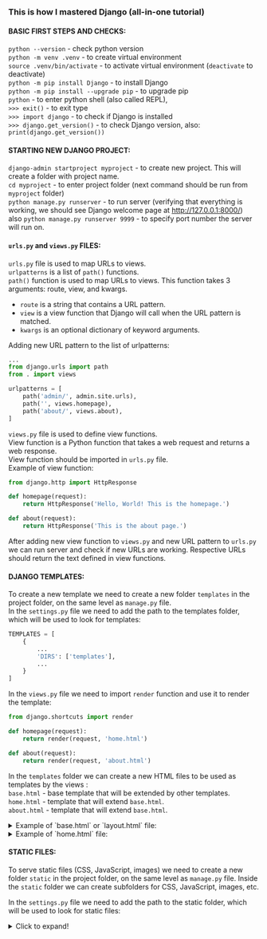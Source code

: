 ### This is how I mastered Django (all-in-one tutorial)

#### BASIC FIRST STEPS AND CHECKS:

`python --version` - check python version  
`python -m venv .venv` - to create virtual environment   
`source .venv/bin/activate` - to activate virtual environment (`deactivate` to deactivate)  
`python -m pip install Django` - to install Django  
`python -m pip install --upgrade pip` - to upgrade pip  
`python` - to enter python shell (also called REPL),  
`>>> exit()` - to exit type  
`>>> import django` - to check if Django is installed  
`>>> django.get_version()` - to check Django version, also: `print(django.get_version())`  


#### STARTING NEW DJANGO PROJECT:
`django-admin startproject myproject` - to create new project. This will create a folder with project name.  
`cd myproject` - to enter project folder (next command should be run from `myproject` folder)  
`python manage.py runserver` - to run server (verifying that everything is working, we should see Django welcome page at http://127.0.0.1:8000/)  
also `python manage.py runserver 9999` - to specify port number the server will run on.  

#### `urls.py` and `views.py` FILES:
`urls.py` file is used to map URLs to views.  
`urlpatterns` is a list of `path()` functions.  
`path()` function is used to map URLs to views. This function takes 3 arguments: route, view, and kwargs.  
- `route` is a string that contains a URL pattern.
- `view` is a view function that Django will call when the URL pattern is matched.
- `kwargs` is an optional dictionary of keyword arguments.  
   
Adding new URL pattern to the list of urlpatterns:  
```python
...
from django.urls import path
from . import views

urlpatterns = [
	path('admin/', admin.site.urls),
	path('', views.homepage),
	path('about/', views.about),
]
```

`views.py` file is used to define view functions.  
View function is a Python function that takes a web request and returns a web response.  
View function should be imported in `urls.py` file.  
Example of view function:  
```python
from django.http import HttpResponse

def homepage(request):
	return HttpResponse('Hello, World! This is the homepage.')

def about(request):
	return HttpResponse('This is the about page.')
```

After adding new view function to `views.py` and new URL pattern to `urls.py` we can run server and check if new URLs are working. Respective URLs should return the text defined in view functions.  


#### DJANGO TEMPLATES:
To create a new template we need to create a new folder `templates` in the project folder, on the same level as `manage.py` file.  
In the `settings.py` file we need to add the path to the templates folder, which will be used to look for templates:  
```python
TEMPLATES = [
	{
		...
        'DIRS': ['templates'],
		...
	}
]
```

In the `views.py` file we need to import `render` function and use it to render the template:  
```python
from django.shortcuts import render

def homepage(request):
	return render(request, 'home.html')

def about(request):
	return render(request, 'about.html')
```

In the `templates` folder we can create a new HTML files to be used as templates by the views :  
`base.html` - base template that will be extended by other templates.  
`home.html` - template that will extend `base.html`.  
`about.html` - template that will extend `base.html`.  

<details>
<summary>Example of `base.html` or `layout.html` file:</summary>
```html
<!DOCTYPE html>
{% load static %}
<html>
<head>
	<meta charset="utf-8">
	<meta name="viewport" content="width=device-width, initial-scale=1">
	<link rel="stylesheet" type="text/css" href="{% static 'css/style.css' %}">

{% block title %}

{% endblock %}

</head>
<body>

{% block content %}

{% endblock %}

</body>
</html>
```  
</details>  


<details>
<summary>Example of `home.html` file:</summary>
```html
{% extends "base.html" %}
{% block title %}
	<title>Home</title>
{% endblock %}
{% block content %}
	<h1>Home</h1>
	<p>Welcome to the home page!</p>
	<p>Check out the <a href="/about">About</a> page.</p>
{% endblock %}
```  
</details>


#### STATIC FILES:
To serve static files (CSS, JavaScript, images) we need to create a new folder `static` in the project folder, on the same level as `manage.py` file.
Inside the `static` folder we can create subfolders for CSS, JavaScript, images, etc.  

In the `settings.py` file we need to add the path to the static folder, which will be used to look for static files:  
<details>
<summary>Click to expand!</summary>
```python
...
import os
...
...
STATIC_URL = '/static/'
# ..adding the following:
STATICFILES_DIRS = [
	os.path.join(BASE_DIR, 'static'),
]
```  

Now for that to work we add the following to the `Home.html` file:  
<details>
<summary>Home.html</summary>
```html
<!DOCTYPE html>
{% load static %}
...
	<link rel="stylesheet" type="text/css" href="{% static 'css/style.css' %}">
...
```  
</details>

Now the `style.css` is linked to the `home.html` file. All styles defined in `style.css` will be applied to the `home.html` file.  
In the same manner we can link JavaScript files, images, etc.  
in the `base.html` file we can add the following `<script...>` tag to link JavaScript file:  
<details>
<summary>`Home.html`</summary>
```html
<head>
	...
	<script src="{% static 'js/script.js' %}" defer></script>
</head>
...
```  
</details>

..the `defer` attribute is used to specify that the script is executed when the page has finished parsing / loading.  


#### Chapter 2: Apps & Templates..
`python manage.py startapp posts` - to create a new app (posts here is a name for a new django app).  
The directory with the `app_name` will be created in the project folder.  
This `app` / `directory name` need to be added to the `INSTALLED_APPS` list in the `settings.py` file of the `myproject` folder.  
<details>
<summary>`settings.py`</summary>
```python
INSTALLED_APPS = [
	...
	'posts',
]
```
</details>

In the `posts` app folder we create a new directory `templates` and inside that directory we create another directory `posts` - this is colled a `namespace` for the templates of the `posts` app.  
Inside the `posts` directory we create a new HTML file `home.html` - this is a template for the `home` view of the `posts` app.  
!!! To be able to bring up the `html` default syntax template we can go to the `settings` and search for `emmet` and add a new item to `Emmet: Include Languages`:
`django-html` as Item and `html` as Value.  
This will allow us to use `html` syntax in the `html` files by typing `!` and pressing `Tab`.  

On how to use templating see `Example of `base.html` or `layout.html` file:` above.  


(49:00)  


